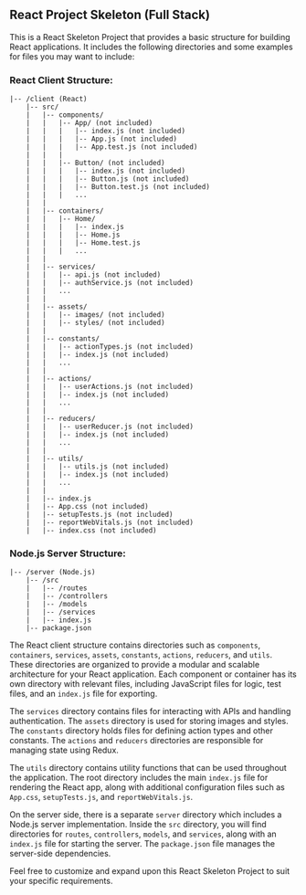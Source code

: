 ## React Project Skeleton (Full Stack)

This is a React Skeleton Project that provides a basic structure for building React applications. It includes the following directories and some examples for files you may want to include:

### React Client Structure:
```
|-- /client (React)
    |-- src/
    |   |-- components/
    |   |   |-- App/ (not included)
    |   |   |   |-- index.js (not included)
    |   |   |   |-- App.js (not included)
    |   |   |   |-- App.test.js (not included)
    |   |   |
    |   |   |-- Button/ (not included)
    |   |   |   |-- index.js (not included)
    |   |   |   |-- Button.js (not included)
    |   |   |   |-- Button.test.js (not included)
    |   |   |   ...
    |   |
    |   |-- containers/
    |   |   |-- Home/
    |   |   |   |-- index.js
    |   |   |   |-- Home.js
    |   |   |   |-- Home.test.js
    |   |   |   ...
    |   |
    |   |-- services/
    |   |   |-- api.js (not included)
    |   |   |-- authService.js (not included)
    |   |   ...
    |   |
    |   |-- assets/
    |   |   |-- images/ (not included)
    |   |   |-- styles/ (not included)
    |   |
    |   |-- constants/
    |   |   |-- actionTypes.js (not included)
    |   |   |-- index.js (not included)
    |   |   ...
    |   |
    |   |-- actions/
    |   |   |-- userActions.js (not included)
    |   |   |-- index.js (not included)
    |   |   ...
    |   |
    |   |-- reducers/
    |   |   |-- userReducer.js (not included)
    |   |   |-- index.js (not included)
    |   |   ...
    |   |
    |   |-- utils/
    |   |   |-- utils.js (not included)
    |   |   |-- index.js (not included)
    |   |   ...
    |   |
    |   |-- index.js
    |   |-- App.css (not included)
    |   |-- setupTests.js (not included)
    |   |-- reportWebVitals.js (not included)
    |   |-- index.css (not included)
```

### Node.js Server Structure:
```
|-- /server (Node.js)
    |-- /src
    |   |-- /routes
    |   |-- /controllers
    |   |-- /models
    |   |-- /services
    |   |-- index.js
    |-- package.json
```

The React client structure contains directories such as `components`, `containers`, `services`, `assets`, `constants`, `actions`, `reducers`, and `utils`. These directories are organized to provide a modular and scalable architecture for your React application. Each component or container has its own directory with relevant files, including JavaScript files for logic, test files, and an `index.js` file for exporting.

The `services` directory contains files for interacting with APIs and handling authentication. The `assets` directory is used for storing images and styles. The `constants` directory holds files for defining action types and other constants. The `actions` and `reducers` directories are responsible for managing state using Redux.

The `utils` directory contains utility functions that can be used throughout the application. The root directory includes the main `index.js` file for rendering the React app, along with additional configuration files such as `App.css`, `setupTests.js`, and `reportWebVitals.js`.

On the server side, there is a separate `server` directory which includes a Node.js server implementation. Inside the `src` directory, you will find directories for `routes`, `controllers`, `models`, and `services`, along with an `index.js` file for starting the server. The `package.json` file manages the server-side dependencies.

Feel free to customize and expand upon this React Skeleton Project to suit your specific requirements.
